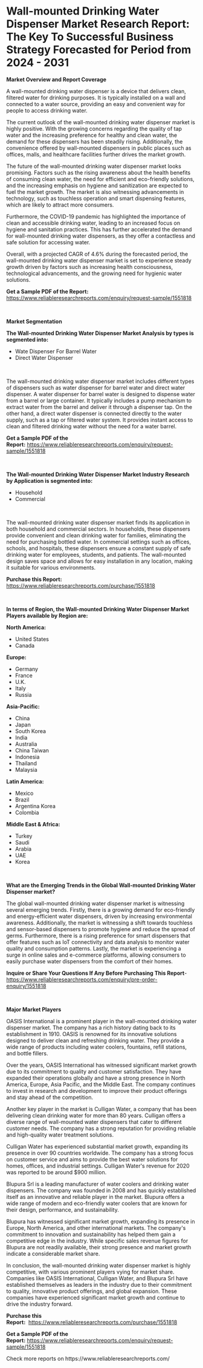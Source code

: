 <p><h1>Wall-mounted Drinking Water Dispenser Market Research Report: The Key To Successful Business Strategy Forecasted for Period from 2024 - 2031</h1></p><p><strong>Market Overview and Report Coverage</strong></p>
<p><p>A wall-mounted drinking water dispenser is a device that delivers clean, filtered water for drinking purposes. It is typically installed on a wall and connected to a water source, providing an easy and convenient way for people to access drinking water.</p><p>The current outlook of the wall-mounted drinking water dispenser market is highly positive. With the growing concerns regarding the quality of tap water and the increasing preference for healthy and clean water, the demand for these dispensers has been steadily rising. Additionally, the convenience offered by wall-mounted dispensers in public places such as offices, malls, and healthcare facilities further drives the market growth.</p><p>The future of the wall-mounted drinking water dispenser market looks promising. Factors such as the rising awareness about the health benefits of consuming clean water, the need for efficient and eco-friendly solutions, and the increasing emphasis on hygiene and sanitization are expected to fuel the market growth. The market is also witnessing advancements in technology, such as touchless operation and smart dispensing features, which are likely to attract more consumers.</p><p>Furthermore, the COVID-19 pandemic has highlighted the importance of clean and accessible drinking water, leading to an increased focus on hygiene and sanitation practices. This has further accelerated the demand for wall-mounted drinking water dispensers, as they offer a contactless and safe solution for accessing water.</p><p>Overall, with a projected CAGR of 4.6% during the forecasted period, the wall-mounted drinking water dispenser market is set to experience steady growth driven by factors such as increasing health consciousness, technological advancements, and the growing need for hygienic water solutions.</p></p>
<p><strong>Get a Sample PDF of the Report:</strong> <a href="https://www.reliableresearchreports.com/enquiry/request-sample/1551818">https://www.reliableresearchreports.com/enquiry/request-sample/1551818</a></p>
<p>&nbsp;</p>
<p><strong>Market Segmentation</strong></p>
<p><strong>The Wall-mounted Drinking Water Dispenser Market Analysis by types is segmented into:</strong></p>
<p><ul><li>Wate Dispenser For Barrel Water</li><li>Direct Water Dispenser</li></ul></p>
<p>&nbsp;</p>
<p><p>The wall-mounted drinking water dispenser market includes different types of dispensers such as water dispenser for barrel water and direct water dispenser. A water dispenser for barrel water is designed to dispense water from a barrel or large container. It typically includes a pump mechanism to extract water from the barrel and deliver it through a dispenser tap. On the other hand, a direct water dispenser is connected directly to the water supply, such as a tap or filtered water system. It provides instant access to clean and filtered drinking water without the need for a water barrel.</p></p>
<p><strong>Get a Sample PDF of the Report:</strong>&nbsp;<a href="https://www.reliableresearchreports.com/enquiry/request-sample/1551818">https://www.reliableresearchreports.com/enquiry/request-sample/1551818</a></p>
<p>&nbsp;</p>
<p><strong>The Wall-mounted Drinking Water Dispenser Market Industry Research by Application is segmented into:</strong></p>
<p><ul><li>Household</li><li>Commercial</li></ul></p>
<p>&nbsp;</p>
<p><p>The wall-mounted drinking water dispenser market finds its application in both household and commercial sectors. In households, these dispensers provide convenient and clean drinking water for families, eliminating the need for purchasing bottled water. In commercial settings such as offices, schools, and hospitals, these dispensers ensure a constant supply of safe drinking water for employees, students, and patients. The wall-mounted design saves space and allows for easy installation in any location, making it suitable for various environments.</p></p>
<p><strong>Purchase this Report:</strong>&nbsp; <a href="https://www.reliableresearchreports.com/purchase/1551818">https://www.reliableresearchreports.com/purchase/1551818</a></p>
<p>&nbsp;</p>
<p><strong>In terms of Region, the Wall-mounted Drinking Water Dispenser Market Players available by Region are:</strong></p>
<p>
    <p> <strong> North America: </strong>
        <ul>
            <li>United States</li>
            <li>Canada</li>
        </ul>
        </p> 
    <p> <strong> Europe: </strong>
        <ul>
            <li>Germany</li>
            <li>France</li>
            <li>U.K.</li>
            <li>Italy</li>
            <li>Russia</li>
        </ul>
        </p> 
    <p> <strong> Asia-Pacific: </strong>
        <ul>
            <li>China</li>
            <li>Japan</li>
            <li>South Korea</li>
            <li>India</li>
            <li>Australia</li>
            <li>China Taiwan</li>
            <li>Indonesia</li>
            <li>Thailand</li>
            <li>Malaysia</li>
        </ul>
        </p> 
    <p> <strong> Latin America: </strong>
        <ul>
            <li>Mexico</li>
            <li>Brazil</li>
            <li>Argentina Korea</li>
            <li>Colombia</li>
        </ul>
        </p> 
    <p> <strong> Middle East & Africa: </strong>
        <ul>
            <li>Turkey</li>
            <li>Saudi</li>
            <li>Arabia</li>
            <li>UAE</li>
            <li>Korea</li>
        </ul>
    </p>
    </p>
<p>&nbsp;</p>
<p><strong>What are the Emerging Trends in the Global Wall-mounted Drinking Water Dispenser market?</strong></p>
<p><p>The global wall-mounted drinking water dispenser market is witnessing several emerging trends. Firstly, there is a growing demand for eco-friendly and energy-efficient water dispensers, driven by increasing environmental awareness. Additionally, the market is witnessing a shift towards touchless and sensor-based dispensers to promote hygiene and reduce the spread of germs. Furthermore, there is a rising preference for smart dispensers that offer features such as IoT connectivity and data analysis to monitor water quality and consumption patterns. Lastly, the market is experiencing a surge in online sales and e-commerce platforms, allowing consumers to easily purchase water dispensers from the comfort of their homes.</p></p>
<p><strong>Inquire or Share Your Questions If Any Before Purchasing This Report</strong>- <a href="https://www.reliableresearchreports.com/enquiry/pre-order-enquiry/1551818">https://www.reliableresearchreports.com/enquiry/pre-order-enquiry/1551818</a></p>
<p>&nbsp;</p>
<p><strong>Major Market Players</strong></p>
<p><p>OASIS International is a prominent player in the wall-mounted drinking water dispenser market. The company has a rich history dating back to its establishment in 1910. OASIS is renowned for its innovative solutions designed to deliver clean and refreshing drinking water. They provide a wide range of products including water coolers, fountains, refill stations, and bottle fillers.</p><p>Over the years, OASIS International has witnessed significant market growth due to its commitment to quality and customer satisfaction. They have expanded their operations globally and have a strong presence in North America, Europe, Asia Pacific, and the Middle East. The company continues to invest in research and development to improve their product offerings and stay ahead of the competition.</p><p>Another key player in the market is Culligan Water, a company that has been delivering clean drinking water for more than 80 years. Culligan offers a diverse range of wall-mounted water dispensers that cater to different customer needs. The company has a strong reputation for providing reliable and high-quality water treatment solutions.</p><p>Culligan Water has experienced substantial market growth, expanding its presence in over 90 countries worldwide. The company has a strong focus on customer service and aims to provide the best water solutions for homes, offices, and industrial settings. Culligan Water's revenue for 2020 was reported to be around $900 million.</p><p>Blupura Srl is a leading manufacturer of water coolers and drinking water dispensers. The company was founded in 2008 and has quickly established itself as an innovative and reliable player in the market. Blupura offers a wide range of modern and eco-friendly water coolers that are known for their design, performance, and sustainability.</p><p>Blupura has witnessed significant market growth, expanding its presence in Europe, North America, and other international markets. The company's commitment to innovation and sustainability has helped them gain a competitive edge in the industry. While specific sales revenue figures for Blupura are not readily available, their strong presence and market growth indicate a considerable market share.</p><p>In conclusion, the wall-mounted drinking water dispenser market is highly competitive, with various prominent players vying for market share. Companies like OASIS International, Culligan Water, and Blupura Srl have established themselves as leaders in the industry due to their commitment to quality, innovative product offerings, and global expansion. These companies have experienced significant market growth and continue to drive the industry forward.</p></p>
<p><strong>Purchase this Report:</strong>&nbsp;&nbsp;<a href="https://www.reliableresearchreports.com/purchase/1551818">https://www.reliableresearchreports.com/purchase/1551818</a></p>
<p></p>
<p><strong>Get a Sample PDF of the Report:</strong>&nbsp;<a href="https://www.reliableresearchreports.com/enquiry/request-sample/1551818">https://www.reliableresearchreports.com/enquiry/request-sample/1551818</a></p>
<p>Check more reports on https://www.reliableresearchreports.com/</p>